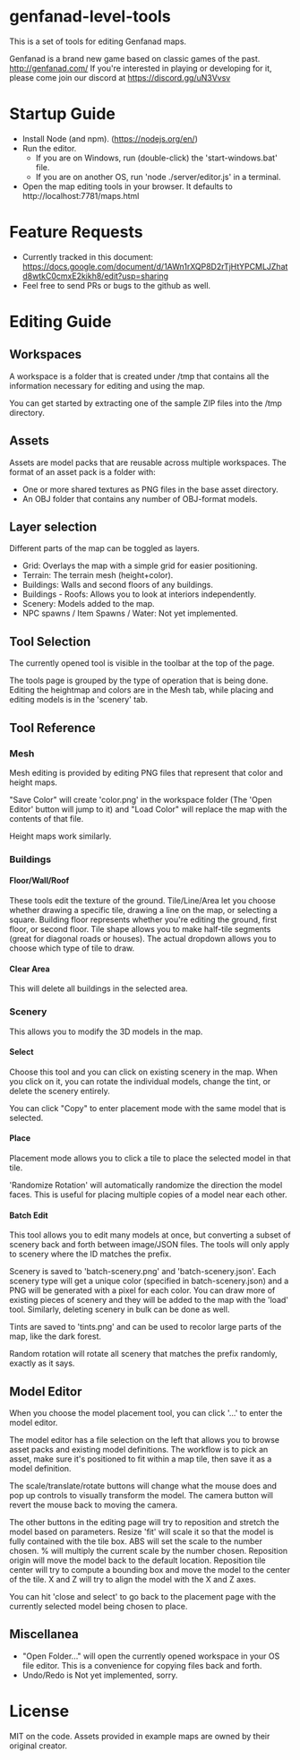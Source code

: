 # genfanad-level-tools
This is a set of tools for editing Genfanad maps.

Genfanad is a brand new game based on classic games of the past. http://genfanad.com/ If you're interested in playing or developing for it, please come join our discord at https://discord.gg/uN3Vvsv

# Startup Guide
* Install Node (and npm). (https://nodejs.org/en/)
* Run the editor.
  * If you are on Windows, run (double-click) the 'start-windows.bat' file.
  * If you are on another OS, run 'node ./server/editor.js' in a terminal.
* Open the map editing tools in your browser. It defaults to http://localhost:7781/maps.html

# Feature Requests
* Currently tracked in this document: https://docs.google.com/document/d/1AWn1rXQP8D2rTjHtYPCMLJZhatd8wtkC0cmxE2kikh8/edit?usp=sharing
* Feel free to send PRs or bugs to the github as well.

# Editing Guide
## Workspaces
A workspace is a folder that is created under /tmp that contains all the information necessary for editing and using the map.

You can get started by extracting one of the sample ZIP files into the /tmp directory.

## Assets
Assets are model packs that are reusable across multiple workspaces. The format of an asset pack is a folder with:
* One or more shared textures as PNG files in the base asset directory.
* An OBJ folder that contains any number of OBJ-format models.

## Layer selection
Different parts of the map can be toggled as layers.
* Grid: Overlays the map with a simple grid for easier positioning.
* Terrain: The terrain mesh (height+color).
* Buildings: Walls and second floors of any buildings.
* Buildings - Roofs: Allows you to look at interiors independently.
* Scenery: Models added to the map.
* NPC spawns / Item Spawns / Water: Not yet implemented.

## Tool Selection
The currently opened tool is visible in the toolbar at the top of the page.

The tools page is grouped by the type of operation that is being done. Editing the heightmap and colors are in the Mesh tab, while placing and editing models is in the 'scenery' tab.

## Tool Reference
### Mesh
Mesh editing is provided by editing PNG files that represent that color and height maps.

"Save Color" will create 'color.png' in the workspace folder (The 'Open Editor' button will jump to it) and "Load Color" will replace the map with the contents of that file.

Height maps work similarly.

### Buildings
#### Floor/Wall/Roof
These tools edit the texture of the ground. Tile/Line/Area let you choose whether drawing a specific tile, drawing a line on the map, or selecting a square. Building floor represents whether you're editing the ground, first floor, or second floor. Tile shape allows you to make half-tile segments (great for diagonal roads or houses). The actual dropdown allows you to choose which type of tile to draw.

#### Clear Area
This will delete all buildings in the selected area.

### Scenery
This allows you to modify the 3D models in the map.

#### Select
Choose this tool and you can click on existing scenery in the map. When you click on it, you can rotate the individual models, change the tint, or delete the scenery entirely.

You can click "Copy" to enter placement mode with the same model that is selected.

#### Place
Placement mode allows you to click a tile to place the selected model in that tile.

'Randomize Rotation' will automatically randomize the direction the model faces. This is useful for placing multiple copies of a model near each other.

#### Batch Edit
This tool allows you to edit many models at once, but converting a subset of scenery back and forth between image/JSON files. The tools will only apply to scenery where the ID matches the prefix.

Scenery is saved to 'batch-scenery.png' and 'batch-scenery.json'. Each scenery type will get a unique color (specified in batch-scenery.json) and a PNG will be generated with a pixel for each color. You can draw more of existing pieces of scenery and they will be added to the map with the 'load' tool. Similarly, deleting scenery in bulk can be done as well.

Tints are saved to 'tints.png' and can be used to recolor large parts of the map, like the dark forest.

Random rotation will rotate all scenery that matches the prefix randomly, exactly as it says.

## Model Editor
When you choose the model placement tool, you can click '...' to enter the model editor.

The model editor has a file selection on the left that allows you to browse asset packs and existing model definitions. The workflow is to pick an asset, make sure it's positioned to fit within a map tile, then save it as a model definition.

The scale/translate/rotate buttons will change what the mouse does and pop up controls to visually transform the model. The camera button will revert the mouse back to moving the camera.

The other buttons in the editing page will try to reposition and stretch the model based on parameters. Resize 'fit' will scale it so that the model is fully contained with the tile box. ABS will set the scale to the number chosen. % will multiply the current scale by the number chosen. Reposition origin will move the model back to the default location. Reposition tile center will try to compute a bounding box and move the model to the center of the tile. X and Z will try to align the model with the X and Z axes.

You can hit 'close and select' to go back to the placement page with the currently selected model being chosen to place.

## Miscellanea
* "Open Folder..." will open the currently opened workspace in your OS file editor. This is a convenience for copying files back and forth.
* Undo/Redo is Not yet implemented, sorry.

# License
MIT on the code. Assets provided in example maps are owned by their original creator.